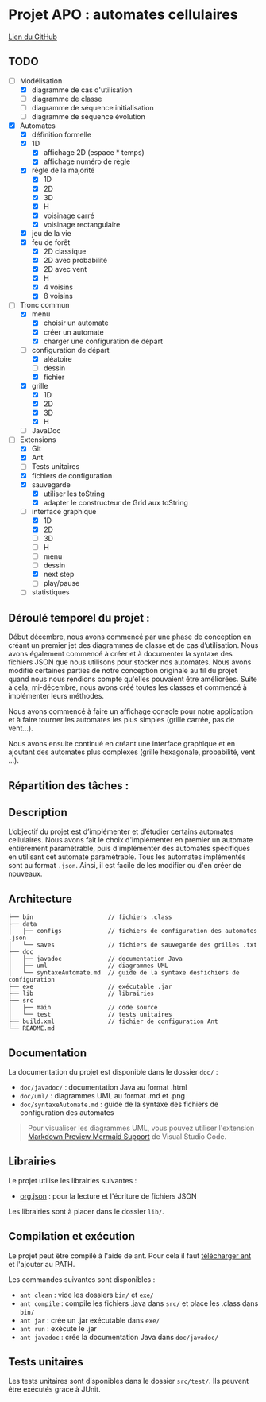 # Projet APO : automates cellulaires

[Lien du GitHub](https://github.com/rrrroo/APO_Automates)

## TODO

- [ ] Modélisation
    - [x] diagramme de cas d'utilisation
    - [ ] diagramme de classe
    - [ ] diagramme de séquence initialisation
    - [ ] diagramme de séquence évolution
- [x] Automates
    - [x] définition formelle
    - [x] 1D
        - [x] affichage 2D (espace * temps)
        - [x] affichage numéro de règle
    - [x] règle de la majorité
        - [x] 1D
        - [x] 2D
        - [x] 3D
        - [x] H
        - [x] voisinage carré
        - [x] voisinage rectangulaire
    - [x] jeu de la vie
    - [x] feu de forêt
        - [x] 2D classique
        - [x] 2D avec probabilité
        - [x] 2D avec vent
        - [x] H
        - [x] 4 voisins
        - [x] 8 voisins
- [ ] Tronc commun
    - [x] menu
        - [x] choisir un automate
        - [x] créer un automate
        - [x] charger une configuration de départ
    - [ ] configuration de départ
        - [x] aléatoire
        - [ ] dessin
        - [x] fichier
    - [x] grille
        - [x] 1D
        - [x] 2D
        - [x] 3D
        - [x] H
    - [ ] JavaDoc
- [ ] Extensions
    - [x] Git
    - [x] Ant
    - [ ] Tests unitaires
    - [x] fichiers de configuration
    - [x] sauvegarde
        - [x] utiliser les toString
        - [x] adapter le constructeur de Grid aux toString
    - [ ] interface graphique
        - [x] 1D
        - [x] 2D
        - [ ] 3D
        - [ ] H
        - [ ] menu
        - [ ] dessin
        - [x] next step
        - [ ] play/pause
    - [ ] statistiques

## Déroulé temporel du projet : 
Début décembre, nous avons commencé par une phase de conception en créant un premier jet des diagrammes de classe et de cas d’utilisation. Nous avons également commencé à créer et à documenter la syntaxe des fichiers JSON que nous utilisons pour stocker nos automates. 
Nous avons modifié certaines parties de notre conception originale au fil du projet quand nous nous rendions compte qu'elles pouvaient être améliorées.
Suite à cela, mi-décembre, nous avons créé toutes les classes et commencé à implémenter leurs méthodes.

Nous avons commencé à faire un affichage console pour notre application et à faire tourner les automates les plus simples (grille carrée, pas de vent…).

Nous avons ensuite continué en créant une interface graphique et en ajoutant des automates plus complexes (grille hexagonale, probabilité, vent …). 


## Répartition des tâches : 


## Description

L’objectif du projet est d’implémenter et d’étudier certains automates cellulaires. Nous avons fait le choix d'implémenter en premier un automate entièrement paramétrable, puis d'implémenter des automates spécifiques en utilisant cet automate paramétrable.
Tous les automates implémentés sont au format `.json`. Ainsi, il est facile de les modifier ou d'en créer de nouveaux.

## Architecture

```
├── bin                     // fichiers .class
├── data
│   ├── configs             // fichiers de configuration des automates .json
│   └── saves               // fichiers de sauvegarde des grilles .txt
├── doc
│   ├── javadoc             // documentation Java
│   ├── uml                 // diagrammes UML
│   └── syntaxeAutomate.md  // guide de la syntaxe desfichiers de configuration
├── exe                     // exécutable .jar
├── lib                     // librairies
├── src
│   ├── main                // code source
│   └── test                // tests unitaires
├── build.xml               // fichier de configuration Ant
└── README.md
```

## Documentation

La documentation du projet est disponible dans le dossier `doc/` :
- `doc/javadoc/` : documentation Java au format .html
- `doc/uml/` : diagrammes UML au format .md et .png
- `doc/syntaxeAutomate.md` : guide de la syntaxe des fichiers de configuration des automates

> Pour visualiser les diagrammes UML, vous pouvez utiliser l'extension [Markdown Preview Mermaid Support](https://marketplace.visualstudio.com/items?itemName=bierner.markdown-mermaid) de Visual Studio Code.

## Librairies

Le projet utilise les librairies suivantes :
- [org.json](https://repo1.maven.org/maven2/org/json/json/20231013/json-20231013.jar) : pour la lecture et l'écriture de fichiers JSON

Les librairies sont à placer dans le dossier `lib/`.

## Compilation et exécution

Le projet peut être compilé à l'aide de ant. Pour cela il faut [télécharger ant](https://ant.apache.org/bindownload.cgi) et l'ajouter au PATH.

Les commandes suivantes sont disponibles :
- `ant clean` : vide les dossiers `bin/` et `exe/`
- `ant compile` : compile les fichiers .java dans `src/` et place les .class dans `bin/`
- `ant jar` : crée un .jar exécutable dans `exe/`
- `ant run` : exécute le .jar
- `ant javadoc` : crée la documentation Java dans `doc/javadoc/`

## Tests unitaires

Les tests unitaires sont disponibles dans le dossier `src/test/`. Ils peuvent être exécutés grace à JUnit.
